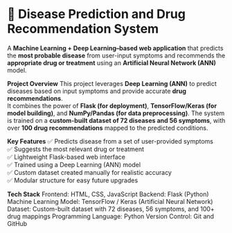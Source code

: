 # 🧠 Disease Prediction and Drug Recommendation System

A **Machine Learning + Deep Learning–based web application** that predicts the **most probable disease** from user-input symptoms and recommends the **appropriate drug or treatment** using an **Artificial Neural Network (ANN)** model.


**Project Overview**
This project leverages **Deep Learning (ANN)** to predict diseases based on input symptoms and provide accurate **drug recommendations**.  
It combines the power of **Flask (for deployment)**, **TensorFlow/Keras (for model building)**, and **NumPy/Pandas (for data preprocessing)**.
The system is trained on a **custom-built dataset of 72 diseases and 56 symptoms**, with over **100 drug recommendations** mapped to the predicted conditions.


**Key Features**
✅ Predicts disease from a set of user-provided symptoms  
✅ Suggests the most relevant drug or treatment  
✅ Lightweight Flask-based web interface  
✅ Trained using a Deep Learning (ANN) model  
✅ Custom dataset created manually for realistic accuracy  
✅ Modular structure for easy future upgrades  

**Tech Stack**
Frontend: HTML, CSS, JavaScript
Backend: Flask (Python)
Machine Learning Model: TensorFlow / Keras (Artificial Neural Network)
Dataset: Custom-built dataset with 72 diseases, 56 symptoms, and 100+ drug mappings
Programming Language: Python
Version Control: Git and GitHub

